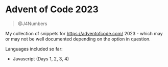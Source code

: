 # Advent of Code 2023

> @J4Numbers

My collection of snippets for https://adventofcode.com/ 2023 - which may or may not be
well documented depending on the option in question.

Languages included so far:

* Javascript (Days 1, 2, 3, 4)

